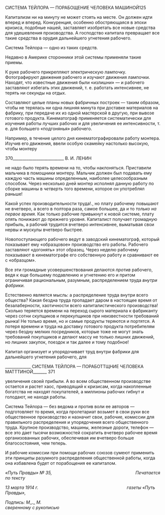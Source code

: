 СИСТЕМА ТЕЙЛОРА — ПОРАБОЩЕНИЕ ЧЕЛОВЕКА МАШИНОЙ125

Капитализм ни на минуту не может стоять на месте. Он должен идти вперед и впе­ред. Конкуренция, особенно обостряющаяся в эпохи кризиса, подобные нашей, застав­ляет изобретать все новые средства для удешевления производства. А господство капи­тала превращает все такие средства в орудия дальнейшего угнетения рабочего.

Система Тейлора — одно из таких средств.

Недавно в Америке сторонники этой системы применяли такие приемы.

К руке рабочего прикрепляют электрическую лампочку. Фотографируют движения рабочего и изучают движения лампочки. Находят, что известные движения были «из­лишни» — и рабочего заставляют избегать этих движений, т. е. работать интенсивнее, не терять ни секунды на отдых.

Составляют целые планы новых фабричных построек — таким образом, чтобы не терялась ни одна лишняя минута при доставке материалов на фабрику, при передаче их из одной мастерской в другую, при вывозе готового продукта. Кинематограф применя­ется систематически для изучения работы лучших рабочих и для увеличения ее интен­сивности, т. е. для большего «подгонянья» рабочего.

Например, в течение целого дня кинематографировали работу монтера. Изучив его движения, ввели особую скамейку настолько высокую, чтобы монтеру

  

370__________________________ В. И. ЛЕНИН

не надо было терять времени на то, чтобы наклоняться. Приставили мальчика в по­мощники монтеру. Мальчик должен был подавать ему каждую часть машины опреде­ленным, наиболее целесообразным способом. Через несколько дней монтер исполнял данную работу по сборке машины в _четверть_ того времени, которое он употреблял раньше!

Какой успех производительности труда!., но плату рабочему повышают не вчетверо, а всего в полтора раза, самое большее, да и то _только на первое время._ Как только ра­бочие привыкнут к новой системе, плату опять понижают до прежнего уровня. Капита­лист получает громадную прибыль, а рабочий трудится вчетверо интенсивнее, выматы­вая свои нервы и мускулы вчетверо быстрее.

Новопостулающего рабочего ведут в заводский кинематограф, который показывает ему «образцовое» производство его работы. Рабочего заставляют «догонять» этот обра­зец. Через неделю рабочему показывают в кинематографе его собственную работу и сравнивают ее с «образцом».

Все эти громадные усовершенствования делаются _против_ рабочего, ведя к еще большему подавлению и угнетению его и притом ограничивая рациональным, разум­ным, распределением труда _внутри фабрики._

Естественно является мысль: а распределение труда внутри всего общества? Какая бездна труда пропадает даром в настоящее время от безалаберности, хаотичности всего капиталистического производства! Сколько теряется времени на переход сырого мате­риала к фабриканту через сотни скупщиков и перекупщиков при неизвестности требо­ваний рынка! Не только время, но и самые продукты теряются и портятся. А потеря времени и труда на доставку готового продукта потребителям через бездну мелких по­средников, которые тоже не могут знать требований покупщиков и делают массу не только лишних движений, но лишних закупок, поездок и так далее и тому подобное!

Капитал организует и упорядочивает труд внутри фабрики для дальнейшего угнете­ния рабочего, для

  

_____________ СИСТЕМА ТЕЙЛОРА — ПОРАБОТТЩНИЕ ЧЕЛОВЕКА МАТТТИНОЙ_______ 371

увеличения своей прибыли. А во всем общественном производстве остается и растет хаос, приводящий к кризисам, когда накопленные богатства не находят покупателей, а миллионы рабочих гибнут и голодают, не находя работы.

Система Тейлора — без ведома и против воли ее авторов — подготовляет то время, когда пролетариат возьмет в свои руки все общественное производство и назначит свои, рабочие, комиссии для правильного распределения и упорядочения всего общест­венного труда. Крупное производство, машины, железные дороги, телефон — все это дает тысячи возможностей сократить вчетверо рабочее время организованных рабочих, обеспечивая им вчетверо больше благосостояния, чем теперь.

И рабочие комиссии при помощи рабочих союзов сумеют применить эти принципы разумного распределения общественной работы, когда она избавлена будет от порабо­щения ее капиталом.

_«Путь Правды» № 35,                                                                     Печатается по тексту_

_13 марта 1914 г.                                                                         газеты «Путь Правды»,_

_Подпись:_ _M__._ _M._                                                                             _сверенному с рукописью_
